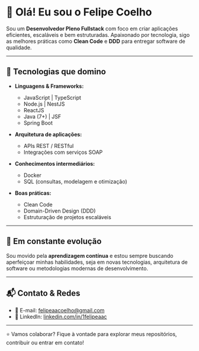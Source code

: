 # 👋 Olá! Eu sou o Felipe Coelho

Sou um **Desenvolvedor Pleno Fullstack** com foco em criar aplicações eficientes, escaláveis e bem estruturadas. Apaixonado por tecnologia, sigo as melhores práticas como **Clean Code** e **DDD** para entregar software de qualidade.

---

## 🧠 Tecnologias que domino

- **Linguagens & Frameworks:**
  - JavaScript | TypeScript
  - Node.js | NestJS
  - ReactJS
  - Java (7+) | JSF
  - Spring Boot

- **Arquitetura de aplicações:**
  - APIs REST / RESTful
  - Integrações com serviços SOAP

- **Conhecimentos intermediários:**
  - Docker
  - SQL (consultas, modelagem e otimização)

- **Boas práticas:**
  - Clean Code
  - Domain-Driven Design (DDD)
  - Estruturação de projetos escaláveis

---

## 🚀 Em constante evolução

Sou movido pela **aprendizagem contínua** e estou sempre buscando aperfeiçoar minhas habilidades, seja em novas tecnologias, arquitetura de software ou metodologias modernas de desenvolvimento.

---

## 📬 Contato & Redes

- 📧 E-mail: [felipeaacoelho@gmail.com](mailto:felipeaacoelho@gmail.com)
- 💼 LinkedIn: [linkedin.com/in/1felipeaac](https://www.linkedin.com/in/1felipeaac)

---

⭐ Vamos colaborar? Fique à vontade para explorar meus repositórios, contribuir ou entrar em contato!
